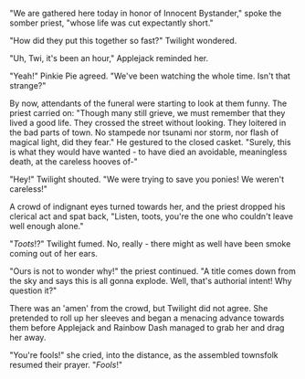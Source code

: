"We are gathered here today in honor of Innocent Bystander," spoke the somber priest, "whose life was cut expectantly short."

"How did they put this together so fast?" Twilight wondered.

"Uh, Twi, it's been an hour," Applejack reminded her.

"Yeah!" Pinkie Pie agreed. "We've been watching the whole time. Isn't that strange?"

By now, attendants of the funeral were starting to look at them funny. The priest carried on: "Though many still grieve, we must remember that they lived a good life. They crossed the street without looking. They loitered in the bad parts of town. No stampede nor tsunami nor storm, nor flash of magical light, did they fear." He gestured to the closed casket. "Surely, this is what they would have wanted - to have died an avoidable, meaningless death, at the careless hooves of-"

"Hey!" Twilight shouted. "We were trying to save you ponies! We weren't careless!"

A crowd of indignant eyes turned towards her, and the priest dropped his clerical act and spat back, "Listen, toots, you're the one who couldn't leave well enough alone."

"*Toots*!?" Twilight fumed. No, really - there might as well have been smoke coming out of her ears.

"Ours is not to wonder why!" the priest continued. "A title comes down from the sky and says this is all gonna explode. Well, that's authorial intent! Why question it?"

There was an 'amen' from the crowd, but Twilight did not agree. She pretended to roll up her sleeves and began a menacing advance towards them before Applejack and Rainbow Dash managed to grab her and drag her away.

"You're fools!" she cried, into the distance, as the assembled townsfolk resumed their prayer. "*Fools*!"